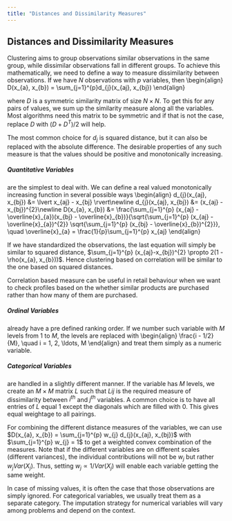 ```yaml
---
title: "Distances and Dissimilarity Measures"
---
```


## Distances and Dissimilarity Measures

Clustering aims to group observations similar observations in the same group, while dissimilar observations fall in different groups. To achieve this mathematically, we need to define a way to measure dissimilarity between observations. If we have $N$ observations with $p$ variables, then
\begin{align}
        D(x_{a}, x_{b}) = \sum_{j=1}^{p}d_{j}(x_{aj}, x_{bj})
    \end{align}

where $D$ is a symmetric similarity matrix of size $N \times N$. To get this for any pairs of values, we sum up the similarity measure along all the variables. Most algorithms need this matrix to be symmetric and if that is not the case, replace $D$ with $(D + D^{T})/2$ will help.


The most common choice for $d_{j}$ is squared distance, but it can also be replaced with the absolute difference. The desirable properties of any such measure is that the values should be positive and monotonically increasing.

##### Quantitative Variables

are the simplest to deal with. We can define a real valued monotonically increasing function in several possible ways
\begin{align}
        d_{j}(x_{aj}, x_{bj}) &= \lvert x_{aj} - x_{bj} \rvert\newline
        d_{j}(x_{aj}, x_{bj}) &= (x_{aj} - x_{bj})^{2}\newline
        D(x_{a}, x_{b}) &= \frac{\sum_{j=1}^{p} (x_{aj} - \overline{x}\_{a})(x_{bj} - \overline{x}\_{b})}{\sqrt{\sum_{j=1}^{p} (x_{aj} - \overline{x}\_{a})^{2}} \sqrt{\sum_{j=1}^{p} (x_{bj} - \overline{x}\_{b})^{2}}}, \quad \overline{x}\_{a} = \frac{1}{p}\sum_{j=1}^{p} x_{aj}
    \end{align}

If we have standardized the observations, the last equation will simply be similar to squared distance, $\sum_{j=1}^{p} (x_{aj}-x_{bj})^{2} \propto 2(1 - \rho(x_{a}, x_{b}))$. Hence clustering based on correlation will be similar to the one based on squared distances.

Correlation based measure can be useful in retail behaviour when we want to check profiles based on the whether similar products are purchased rather than how many of them are purchased.

##### Ordinal Variables

already have a pre defined ranking order. If we number such variable with $M$ levels from $1$ to $M$, the levels are replaced with
\begin{align}
        \frac{i - 1/2}{M}, \quad i = 1, 2, \ldots, M
    \end{align}
and treat them simply as a numeric variable.

##### Categorical Variables

are handled in a slightly different manner. If the variable has $M$ levels, we create an $M \times M$ matrix $L$ such that $L{ij}$ is the required measure of dissimilarity between $i^{th}$ and $j^{th}$ variables. A common choice is to have all entries of $L$ equal 1 except the diagonals which are filled with 0. This gives equal weightage to all pairings.


For combining the different distance measures of the variables, we can use $D(x_{a}, x_{b}) = \sum_{j=1}^{p} w_{j} d_{j}(x_{aj}, x_{bj})$ with $\sum_{j=1}^{p} w_{j} = 1$ to get a weighted convex combination of the measures. Note that if the different variables are on different scales (different variances), the individual contributions will not be $w_{j}$ but rather $w_{j} Var(X_{j})$. Thus, setting $w_{j} \propto 1/Var(X_{j})$ will enable each variable getting the same weight.


In case of missing values, it is often the case that those observations are simply ignored. For categorical variables, we usually treat them as a separate category. The imputation strategy for numerical variables will vary among problems and depend on the context.
